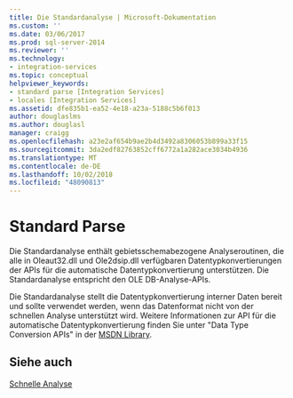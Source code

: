 ```yaml
---
title: Die Standardanalyse | Microsoft-Dokumentation
ms.custom: ''
ms.date: 03/06/2017
ms.prod: sql-server-2014
ms.reviewer: ''
ms.technology:
- integration-services
ms.topic: conceptual
helpviewer_keywords:
- standard parse [Integration Services]
- locales [Integration Services]
ms.assetid: dfe835b1-ea52-4e18-a23a-5188c5b6f013
author: douglaslms
ms.author: douglasl
manager: craigg
ms.openlocfilehash: a23e2af654b9ae2b4d3492a8306053b899a33f15
ms.sourcegitcommit: 3da2edf82763852cff6772a1a282ace3034b4936
ms.translationtype: MT
ms.contentlocale: de-DE
ms.lasthandoff: 10/02/2018
ms.locfileid: "48090813"
---
```

# <a name="standard-parse"></a>Standard Parse
  Die Standardanalyse enthält gebietsschemabezogene Analyseroutinen, die alle in Oleaut32.dll und Ole2dsip.dll verfügbaren Datentypkonvertierungen der APIs für die automatische Datentypkonvertierung unterstützen. Die Standardanalyse entspricht den OLE DB-Analyse-APIs.  
  
 Die Standardanalyse stellt die Datentypkonvertierung interner Daten bereit und sollte verwendet werden, wenn das Datenformat nicht von der schnellen Analyse unterstützt wird. Weitere Informationen zur API für die automatische Datentypkonvertierung finden Sie unter "Data Type Conversion APIs" in der [MSDN Library](http://go.microsoft.com/fwlink/?LinkId=79427).  
  
## <a name="see-also"></a>Siehe auch  
 [Schnelle Analyse](../../2014/integration-services/fast-parse.md)  
  
  
